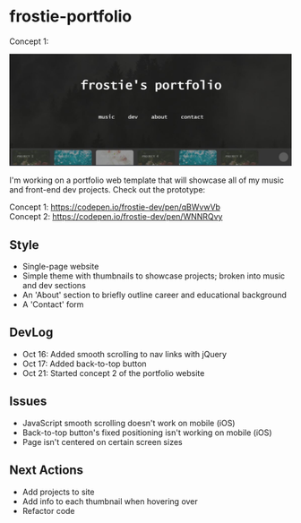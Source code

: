 # frostie-portfolio
Concept 1:

![alt_text](https://github.com/frostie/frostie-portfolio/blob/master/frostie-portfolio.JPG)

I'm working on a portfolio web template that will showcase all of my music and front-end dev projects. Check out the prototype: 

Concept 1: https://codepen.io/frostie-dev/pen/qBWvwVb <br>
Concept 2: https://codepen.io/frostie-dev/pen/WNNRQvy

## Style
- Single-page website
- Simple theme with thumbnails to showcase projects; broken into music and dev sections
- An 'About' section to briefly outline career and educational background
- A 'Contact' form

## DevLog
- Oct 16: Added smooth scrolling to nav links with jQuery
- Oct 17: Added back-to-top button
- Oct 21: Started concept 2 of the portfolio website

## Issues
- JavaScript smooth scrolling doesn't work on mobile (iOS)
- Back-to-top button's fixed positioning isn't working on mobile (iOS)
- Page isn't centered on certain screen sizes

## Next Actions
- Add projects to site
- Add info to each thumbnail when hovering over
- Refactor code
